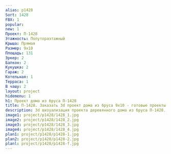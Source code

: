 ```yaml
---
alias: p1428
Sort: 1428
FBX: 1
popular: 
new: 1
Проект: П-1428
Этажность: Полутораэтажный
Крыша: Прямая
Размер: 9х10
Площадь: 131
Эркер: 2
Балкон: 2
Кукушка: 2
Гараж: 2
Котельная: 1
Терраса: 1
В чашу: 2
layout: project
hidemenu: 1
h1: Проект дома из бруса П-1428
title: П-1428. Заказать 3d проект дома из бруса 9х10 - готовые проекты
description: 3d визуализация проекта деревянного дома из бруса П-1428. Площадь 131 м2, размер 9х10. Вы можете внести любые изменения в проект.
image1: project/p1428/1428_1.jpg
image2: project/p1428/1428_2.jpg
image3: project/p1428/1428_3.jpg
image4: project/p1428/1428_4.jpg
plan1: project/p1428/p1428-1.jpg
plan2: project/p1428/p1428-2.jpg
planl: project/p1428/p1428-f.jpg
---
```

